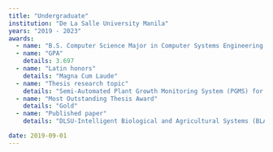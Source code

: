 ```yaml
---
title: "Undergraduate"
institution: "De La Salle University Manila"
years: "2019 - 2023"
awards:
  - name: "B.S. Computer Science Major in Computer Systems Engineering (CSE)"
  - name: "GPA"
    details: 3.697
  - name: "Latin honors"
    details: "Magna Cum Laude"
  - name: "Thesis research topic"
    details: "Semi-Automated Plant Growth Monitoring System (PGMS) for Cherry Tomatoes"
  - name: "Most Outstanding Thesis Award"
    details: "Gold"
  - name: "Published paper"
    details: "DLSU-Intelligent Biological and Agricultural Systems (BLAST)"

date: 2019-09-01
---
```

